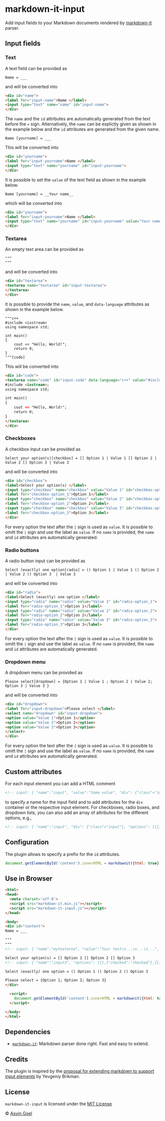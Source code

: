 # markdown-it-input

Add input fields to your Markdown documents rendered by [markdown-it](https://github.com/markdown-it/markdown-it) parser.

## Input fields

### Text

A text field can be provided as

```
Name = ___
```

and will be converted into

```html
<div id="name">
<label for="input-name">Name </label>
<input type="text" name="name" id="input-name">
</div>
```

The `name` and the `id` attributes are automatically generated from the text before the `=` sign.
Alternatively, the `name` can be explictly given as shown in the example below and the `id` attributes are generated from the given name.


```
Name [yourname] = ___
```

This will be converted into

```html
<div id="yourname">
<label for="input-yourname">Name </label>
<input type="text" name="yourname" id="input-yourname">
</div>
```

It is possible to set the `value` of the text field as shown in the example below.

```
Name [yourname] = __Your name__
```

which will be converted into

```html
<div id="yourname">
<label for="input-yourname">Name </label>
<input type="text" name="yourname" id="input-yourname" value="Your name">
</div>
```

### Textarea

An empty text area can be provided as

```
"""
"""
```

and will be converted into

```html
<div id="textarea">
<textarea name="textarea" id="input-textarea">
</textarea>
</div>
```

It is possible to provide the `name`, `value`, and `data-language`  attributes as shown in the example below.

```
"""c++
#include <iostream>
using namespace std;

int main() 
{
    cout << "Hello, World!";
    return 0;
}
"""[code]
```

This will be converted into

```html
<div id="code">
<textarea name="code" id="input-code" data-language="c++" value="#include &lt;iostream&gt;\r\nusing namespace std;\r\n\r\nint main() \r\n{\r\n    cout &lt;&lt; \"Hello, World!\";\r\n    return 0;\r\n}\r\n">
#include <iostream>;
using namespace std;

int main() 
{
    cout << "Hello, World!";
    return 0;
}
</textarea>
</div>
```


### Checkboxes

A checkbox input can be provided as

```
Select your option(s)[checkbox] = [] Option 1 | Value 1 [] Option 2 | Value 2 [] Option 3 | Value 3
```

and will be converted into

```html
<div id="checkbox">
<label>Select your option(s) </label>
<input type="checkbox" name="checkbox" value="Value 1" id="checkbox-option_1">
<label for="checkbox-option_1">Option 1</label>
<input type="checkbox" name="checkbox" value="Value 2" id="checkbox-option_2">
<label for="checkbox-option_2">Option 2</label>
<input type="checkbox" name="checkbox" value="Value 3" id="checkbox-option_3">
<label for="checkbox-option_3">Option 3</label>
</div>
```

For every option the text after the `|` sign is used as `value`. 
It is possible to omitt the `|` sign and use the label as `value`.
If no `name` is provided, the `name` and `id` attributes are automatically generated.


### Radio buttons

A radio button input can be provided as

```
Select (exactly) one option[radio] = () Option 1 | Value 1 () Option 2 | Value 2 () Option 3  | Value 3
```

and will be converted into

```html
<div id="radio">
<label>Select (exactly) one option </label>
<input type="radio" name="radio" value="Value 1" id="radio-option_1">
<label for="radio-option_1">Option 1</label>
<input type="radio" name="radio" value="Value 2" id="radio-option_2">
<label for="radio-option_2">Option 2</label>
<input type="radio" name="radio" value="Value 3" id="radio-option_3">
<label for="radio-option_3">Option 3</label>
</div>
```

For every option the text after the `|` sign is used as `value`. 
It is possible to omitt the `|` sign and use the label as `value`.
If no `name` is provided, the `name` and `id` attributes are automatically generated.

### Dropdown menu

A dropdown menu  can be provided as

```
Please select[dropdown] = {Option 1 | Value 1 ; Option 2 | Value 2; Option 3 | Value 3 }
```

and will be converted into

```html
<div id="dropdown">
<label for="input-dropdown">Please select </label>
<select name="dropdown" id="input-dropdown">
<option value="Value 1">Option 1</option>
<option value="Value 2">Option 2</option>
<option value="Value 3">Option 3</option>
</select>
</div>
```
For every option the text after the `|` sign is used as `value`. 
It is possible to omitt the `|` sign and use the label as `value`.
If no `name` is provided, the `name` and `id` attributes are automatically generated.


## Custom attributes
For each input element you can add a HTML comment
```html
<!-- input: { "name":"input", "value":"Some value", "div": {"class"="input"} } -->
```
to specify a name for the input field and to add attributes for the ```div``` container or the respective input element.
For checkboxes, radio boxes, and dropdown lists, you can also add an array of attributes for the different options, e.g.,
```html
<!-- input: { "name":"input", "div": {"class"="input"}, "options": [{},{"checked":"checked"},{}] } -->
```

## Configuration

The plugin allows to specify a prefix for the `id` attributes.

```js
document.getElementById('content').innerHTML = markdownit({html: true}).use(input, { prefix: "myform"}).render( document.getElementById('content').innerHTML );
```


## Use in Browser
```html
<html>
<head>
  <meta charset='utf-8'>
  <script src="markdown-it.min.js"></script>
  <script src="markdown-it-input.js"></script>
</head>

<body>
<div id="content">
Name = ___

"""
"""
<!-- input: { "name":"mytextarea", "value":"Your text\n...\n...\n...", "div":{"id":"myTextareaID"} } -->

Select your option(s) = [] Option 1 [] Option 2 [] Option 3
<!-- input: { "name":"input3", "options": [{},{"checked":"checked"},{}] } -->

Select (exactly) one option = () Option 1 () Option 2 () Option 3

Please select = {Option 1; Option 2; Option 3}
</div>

  <script>
	document.getElementById('content').innerHTML = markdownit({html: true}).use(input, { prefix: "myform"}).render( document.getElementById('content').innerHTML );
  </script>

</body>
</html>
```

## Dependencies

* [`markdown-it`](https://github.com/markdown-it/markdown-it): Markdown parser done right. Fast and easy to extend.


## Credits

The plugin is inspired by the [proposal for extending markdown to support input elements](https://www.ybrikman.com/writing/2011/07/26/proposal-extend-markdown-syntax-to/) by Yevgeniy Brikman.

## License

`markdown-it-input` is licensed under the [MIT License](./license.txt)

 © [Asvin Goel](https://github.com/rajgoel)
